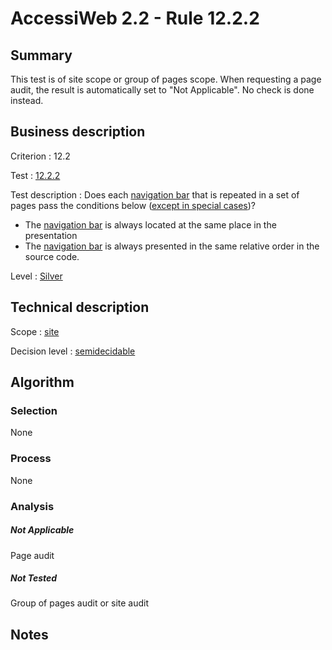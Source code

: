 # AccessiWeb 2.2 - Rule 12.2.2

## Summary

This test is of site scope or group of pages scope. When requesting a page audit, the result is automatically set to "Not Applicable". No check is done instead.

## Business description

Criterion : 12.2

Test :
[12.2.2](http://www.accessiweb.org/index.php/accessiweb-22-english-version.html#test-12-2-2)

Test description : Does each [navigation bar](http://www.accessiweb.org/index.php/glossary-76.html#mBarreNav)
that is repeated in a set of pages pass the conditions below ([except in special cases](http://www.accessiweb.org/index.php/glossary-76.html#cpCrit12- "Special cases for criterion 12.2"))?

-   The [navigation bar](http://www.accessiweb.org/index.php/glossary-76.html#mBarreNav) is always located at the same place in the presentation
-   The [navigation bar](http://www.accessiweb.org/index.php/glossary-76.html#mBarreNav) is always presented in the same relative order in the source code.

Level : [Silver](/en/category/rules-design/accessiweb-11/level/argent)

## Technical description

Scope : [site](/en/category/rules-design/accessiweb-11/scope/site)

Decision level :
[semidecidable](/en/category/rules-design/accessiweb-11/decision-level/semidecidable)

## Algorithm

### Selection

None

### Process

None

### Analysis

##### Not Applicable

Page audit 

##### Not Tested

Group of pages audit or site audit

## Notes


